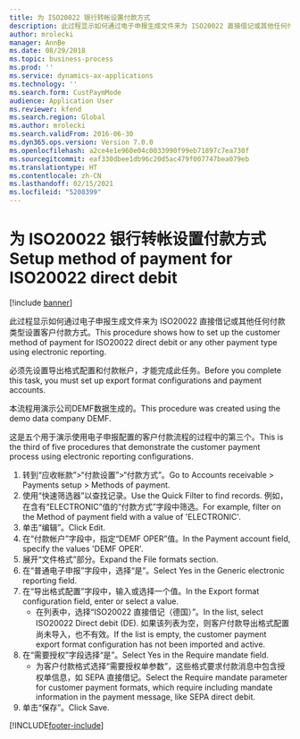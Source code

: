 ```yaml
---
title: 为 ISO20022 银行转帐设置付款方式
description: 此过程显示如何通过电子申报生成文件来为 ISO20022 直接借记或其他任何付款类型设置客户付款方式。
author: mrolecki
manager: AnnBe
ms.date: 08/29/2018
ms.topic: business-process
ms.prod: ''
ms.service: dynamics-ax-applications
ms.technology: ''
ms.search.form: CustPaymMode
audience: Application User
ms.reviewer: kfend
ms.search.region: Global
ms.author: mrolecki
ms.search.validFrom: 2016-06-30
ms.dyn365.ops.version: Version 7.0.0
ms.openlocfilehash: a2ce4e1e960e04c0033990f99eb71897c7ea730f
ms.sourcegitcommit: eaf330dbee1db96c20d5ac479f007747bea079eb
ms.translationtype: HT
ms.contentlocale: zh-CN
ms.lasthandoff: 02/15/2021
ms.locfileid: "5208399"
---
```

# <a name="setup-method-of-payment-for-iso20022-direct-debit"></a><span data-ttu-id="63b26-103">为 ISO20022 银行转帐设置付款方式</span><span class="sxs-lookup"><span data-stu-id="63b26-103">Setup method of payment for ISO20022 direct debit</span></span>

[!include [banner](../../includes/banner.md)]

<span data-ttu-id="63b26-104">此过程显示如何通过电子申报生成文件来为 ISO20022 直接借记或其他任何付款类型设置客户付款方式。</span><span class="sxs-lookup"><span data-stu-id="63b26-104">This procedure shows how to set up the customer method of payment for ISO20022 direct debit or any other payment type using electronic reporting.</span></span> 



<span data-ttu-id="63b26-105">必须先设置导出格式配置和付款帐户，才能完成此任务。</span><span class="sxs-lookup"><span data-stu-id="63b26-105">Before you complete this task, you must set up export format configurations and payment accounts.</span></span>



<span data-ttu-id="63b26-106">本流程用演示公司DEMF数据生成的。</span><span class="sxs-lookup"><span data-stu-id="63b26-106">This procedure was created using the demo data company DEMF.</span></span>



<span data-ttu-id="63b26-107">这是五个用于演示使用电子申报配置的客户付款流程的过程中的第三个。</span><span class="sxs-lookup"><span data-stu-id="63b26-107">This is the third of five procedures that demonstrate the customer payment process using electronic reporting configurations.</span></span>

1. <span data-ttu-id="63b26-108">转到“应收帐款”>“付款设置”>“付款方式”。</span><span class="sxs-lookup"><span data-stu-id="63b26-108">Go to Accounts receivable > Payments setup > Methods of payment.</span></span>
2. <span data-ttu-id="63b26-109">使用“快速筛选器”以查找记录。</span><span class="sxs-lookup"><span data-stu-id="63b26-109">Use the Quick Filter to find records.</span></span> <span data-ttu-id="63b26-110">例如，在含有“ELECTRONIC”值的“付款方式”字段中筛选。</span><span class="sxs-lookup"><span data-stu-id="63b26-110">For example, filter on the Method of payment field with a value of 'ELECTRONIC'.</span></span>
3. <span data-ttu-id="63b26-111">单击“编辑”。</span><span class="sxs-lookup"><span data-stu-id="63b26-111">Click Edit.</span></span>
4. <span data-ttu-id="63b26-112">在“付款帐户”字段中，指定“DEMF OPER”值。</span><span class="sxs-lookup"><span data-stu-id="63b26-112">In the Payment account field, specify the values 'DEMF OPER'.</span></span>
5. <span data-ttu-id="63b26-113">展开“文件格式”部分。</span><span class="sxs-lookup"><span data-stu-id="63b26-113">Expand the File formats section.</span></span>
6. <span data-ttu-id="63b26-114">在“普通电子申报”字段中，选择“是”。</span><span class="sxs-lookup"><span data-stu-id="63b26-114">Select Yes in the Generic electronic reporting field.</span></span>
7. <span data-ttu-id="63b26-115">在“导出格式配置”字段中，输入或选择一个值。</span><span class="sxs-lookup"><span data-stu-id="63b26-115">In the Export format configuration field, enter or select a value.</span></span>
    * <span data-ttu-id="63b26-116">在列表中，选择“ISO20022 直接借记（德国）”。</span><span class="sxs-lookup"><span data-stu-id="63b26-116">In the list, select ISO20022 Direct debit (DE).</span></span>  <span data-ttu-id="63b26-117">如果该列表为空，则客户付款导出格式配置尚未导入，也不有效。</span><span class="sxs-lookup"><span data-stu-id="63b26-117">If the list is empty, the customer payment export format configuration has not been imported and active.</span></span>  
8. <span data-ttu-id="63b26-118">在“需要授权”字段选择“是”。</span><span class="sxs-lookup"><span data-stu-id="63b26-118">Select Yes in the Require mandate field.</span></span>
    * <span data-ttu-id="63b26-119">为客户付款格式选择“需要授权单参数”，这些格式要求付款消息中包含授权单信息，如 SEPA 直接借记。</span><span class="sxs-lookup"><span data-stu-id="63b26-119">Select the Require mandate parameter for customer payment formats, which require including mandate information in the payment message, like SEPA direct debit.</span></span>  
9. <span data-ttu-id="63b26-120">单击“保存”。</span><span class="sxs-lookup"><span data-stu-id="63b26-120">Click Save.</span></span>



[!INCLUDE[footer-include](../../../includes/footer-banner.md)]